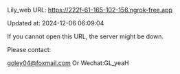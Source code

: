 Lily_web URL: https://222f-61-165-102-156.ngrok-free.app

Updated at: 2024-12-06 06:09:04

If you cannot open this URL, the server might be down.

Please contact: 

goley04@foxmail.com Or Wechat:GL_yeaH